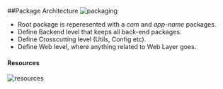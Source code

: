 ##Package Architecture
![packaging](https://cloud.githubusercontent.com/assets/13823751/23345031/c435b4d4-fc4c-11e6-8658-c7c0f4e31605.jpg)

- Root package is reperesented with a *com* and *app-name* packages.
- Define Backend level that keeps all back-end packages.
- Define Crosscutting level (Utils, Config etc).
- Define Web level, where anything related to Web Layer goes.

#### Resources
![resources](https://cloud.githubusercontent.com/assets/13823751/23345102/1f1ab024-fc4e-11e6-88c1-b55f43a4b029.jpg)
